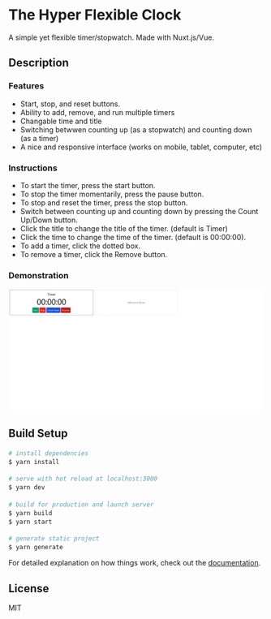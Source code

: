 # The Hyper Flexible Clock

A simple yet flexible timer/stopwatch. Made with Nuxt.js/Vue.

## Description

### Features

- Start, stop, and reset buttons.
- Ability to add, remove, and run multiple timers
- Changable time and title
- Switching betwwen counting up (as a stopwatch) and counting down (as a timer)
- A nice and responsive interface (works on mobile, tablet, computer, etc)
<!-- - More to come! -->

### Instructions

- To start the timer, press the start button.
- To stop the timer momentarily, press the pause button.
- To stop and reset the timer, press the stop button.
- Switch between counting up and counting down by pressing the Count Up/Down button.
- Click the title to change the title of the timer. (default is Timer)
- Click the time to change the time of the timer. (default is 00:00:00).
- To add a timer, click the dotted box.
- To remove a timer, click the Remove button.

### Demonstration
![](docs\demo.gif)

## Build Setup

```bash
# install dependencies
$ yarn install

# serve with hot reload at localhost:3000
$ yarn dev

# build for production and launch server
$ yarn build
$ yarn start

# generate static project
$ yarn generate
```

For detailed explanation on how things work, check out the [documentation](https://nuxtjs.org).

## License

MIT